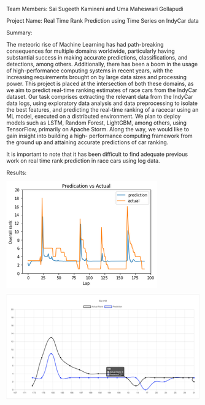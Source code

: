 Team Members: Sai Sugeeth Kamineni and Uma Maheswari Gollapudi

Project Name: Real Time Rank Prediction using Time Series on IndyCar data

Summary:

The meteoric rise of Machine Learning has had path-breaking consequences for multiple domains worldwide, particularly having substantial success in making accurate predictions, classifications, and detections, among others. Additionally, there has been a boom in the usage of high-performance computing systems in recent years, with the increasing requirements brought on by large data sizes and processing power. This project is placed at the intersection of both these domains, as we aim to predict real-time ranking estimates of race cars from the IndyCar dataset. Our task comprises extracting the relevant data from the IndyCar data logs, using exploratory data analysis and data preprocessing to isolate the best features, and predicting the real-time ranking of a racecar using an ML model, executed on a distributed environment. We plan to deploy models such as LSTM, Random Forest, LightGBM, among others, using TensorFlow, primarily on Apache Storm. Along the way, we would like to gain insight into building a high- performance computing framework from the ground up and attaining accurate predictions of car ranking.

It is important to note that it has been difficult to find adequate previous work on real time rank prediction in race cars using log data.

Results:

![LSTM Model prediction](./report/result_lstm.png)

![Real time prediciton on Storm](./report/real_time_pred.png)